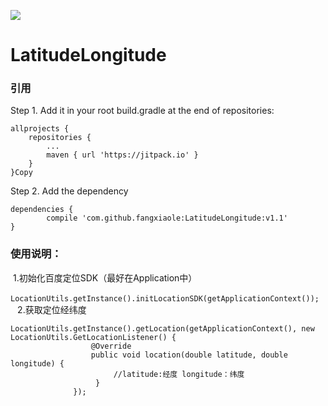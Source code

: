 [![](https://jitpack.io/v/fangxiaole/LatitudeLongitude.svg)](https://jitpack.io/#fangxiaole/LatitudeLongitude)
# LatitudeLongitude
### 引用
Step 1. Add it in your root build.gradle at the end of repositories:

	allprojects {
		repositories {
			...
			maven { url 'https://jitpack.io' }
		}
	}Copy
Step 2. Add the dependency

	dependencies {
	        compile 'com.github.fangxiaole:LatitudeLongitude:v1.1'
	}
 ### 使用说明：
  1.初始化百度定位SDK（最好在Application中）  
  ```
   LocationUtils.getInstance().initLocationSDK(getApplicationContext());
  ```
  2.获取定位经纬度
  ```
  LocationUtils.getInstance().getLocation(getApplicationContext(), new LocationUtils.GetLocationListener() {
                    @Override
                    public void location(double latitude, double longitude) {
                        //latitude:经度 longitude：纬度
                    }
                });   
  ```
